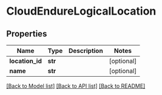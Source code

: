 # CloudEndureLogicalLocation

## Properties
Name | Type | Description | Notes
------------ | ------------- | ------------- | -------------
**location_id** | **str** |  | [optional]
**name** | **str** |  | [optional]

[[Back to Model list]](API_README.md#documentation-for-models) [[Back to API list]](API_README.md#documentation-for-api-endpoints) [[Back to README]](API_README.md)

